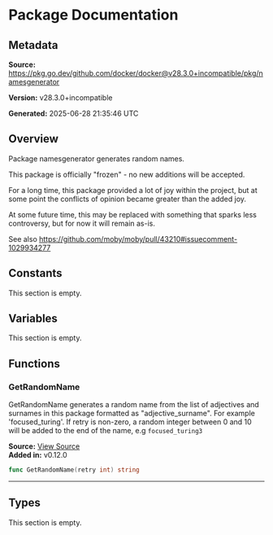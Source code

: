 # Package Documentation

## Metadata

**Source:** https://pkg.go.dev/github.com/docker/docker@v28.3.0+incompatible/pkg/namesgenerator

**Version:** v28.3.0+incompatible

**Generated:** 2025-06-28 21:35:46 UTC

## Overview

Package namesgenerator generates random names.

This package is officially "frozen" - no new additions will be accepted.

For a long time, this package provided a lot of joy within the project, but
at some point the conflicts of opinion became greater than the added joy.

At some future time, this may be replaced with something that sparks less
controversy, but for now it will remain as-is.

See also https://github.com/moby/moby/pull/43210#issuecomment-1029934277


## Constants

This section is empty.

## Variables

This section is empty.

## Functions

### GetRandomName

GetRandomName generates a random name from the list of adjectives and surnames in this package
formatted as "adjective_surname". For example 'focused_turing'. If retry is non-zero, a random
integer between 0 and 10 will be added to the end of the name, e.g `focused_turing3`

**Source:** [View Source](https://github.com/docker/docker/blob/v28.3.0/pkg/namesgenerator/names-generator.go#L849)  
**Added in:** v0.12.0

```go
func GetRandomName(retry int) string
```

---

## Types

This section is empty.

